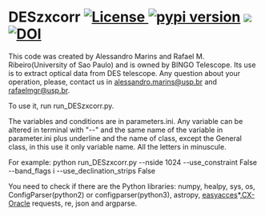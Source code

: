 # DESzxcorr <a href="https://github.com/mgckind/easyaccess/blob/master/LICENSE.txt"><img src="https://img.shields.io/badge/license-NCSA%20License-blue.svg" alt="License" /> </a> <a href="https://pypi.python.org/pypi/easyaccess/1.4.7"><img src="https://img.shields.io/badge/pypi-v1.4.7-orange.svg" alt="pypi version"/></a> ![](https://img.shields.io/badge/python-2.7%7C3.6-blue.svg) [![DOI](http://joss.theoj.org/papers/10.21105/joss.01022/status.svg)](https://doi.org/10.21105/joss.01022)



This code was created by Alessandro Marins and Rafael M. Ribeiro(University of Sao Paulo) and is owned by BINGO Telescope. Its use is to extract optical data from DES telescope. Any question about your operation, please, contact us in alessandro.marins@usp.br and rafaelmgr@usp.br.

To use it, run run_DESzxcorr.py.

The variables and conditions are in parameters.ini. Any variable can be altered in terminal with "--" and the same name of the variable in parameter.ini plus underline and the name of class, except the General class, in this use it only variable name. All the letters in minuscule.

For example: python run_DESzxcorr.py --nside 1024 --use_constraint False --band_flags i --use_declination_strips False

You need to check if there are the Python libraries: numpy, healpy, sys, os, ConfigParser(python2) or configparser(python3), astropy, [easyacces](https://github.com/mgckind/easyaccess)*,[CX-Oracle](https://cx-oracle.readthedocs.io/en/latest/user_guide/installation.html) requests, re, json and argparse.




